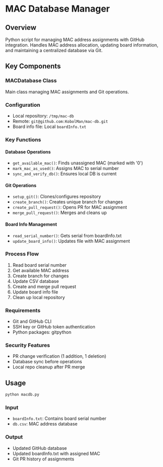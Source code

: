 # MAC Database Manager

## Overview
Python script for managing MAC address assignments with GitHub integration. Handles MAC address allocation, updating board information, and maintaining a centralized database via Git.

## Key Components

### MACDatabase Class
Main class managing MAC assignments and Git operations.

### Configuration
- Local repository: `/tmp/mac-db`
- Remote: `git@github.com:KobolMan/mac-db.git`
- Board info file: Local `boardInfo.txt`

### Key Functions

#### Database Operations
- `get_available_mac()`: Finds unassigned MAC (marked with '0')
- `mark_mac_as_used()`: Assigns MAC to serial number
- `sync_and_verify_db()`: Ensures local DB is current

#### Git Operations
- `setup_git()`: Clones/configures repository
- `create_branch()`: Creates unique branch for changes
- `create_pull_request()`: Opens PR for MAC assignment
- `merge_pull_request()`: Merges and cleans up

#### Board Info Management
- `read_serial_number()`: Gets serial from boardInfo.txt
- `update_board_info()`: Updates file with MAC assignment

### Process Flow
1. Read board serial number
2. Get available MAC address
3. Create branch for changes
4. Update CSV database
5. Create and merge pull request
6. Update board info file
7. Clean up local repository

### Requirements
- Git and GitHub CLI
- SSH key or GitHub token authentication
- Python packages: gitpython

### Security Features
- PR change verification (1 addition, 1 deletion)
- Database sync before operations
- Local repo cleanup after PR merge

## Usage
```bash
python macdb.py
```

### Input
- `boardInfo.txt`: Contains board serial number
- `db.csv`: MAC address database

### Output
- Updated GitHub database
- Updated boardInfo.txt with assigned MAC
- Git PR history of assignments
